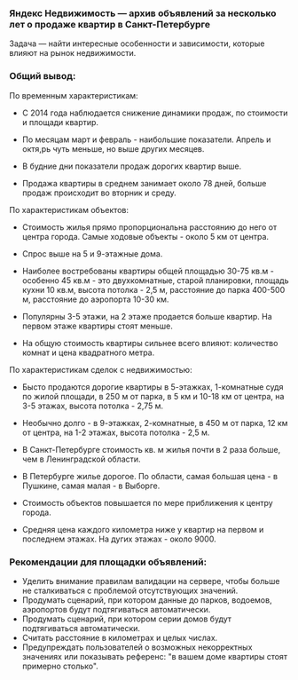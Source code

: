 ### Яндекс Недвижимость — архив объявлений за несколько лет о продаже квартир в Санкт-Петербурге

Задача — найти интересные особенности и зависимости, которые влияют на рынок недвижимости.

### Общий вывод:

По временным характеристикам:


- С 2014 года наблюдается снижение динамики продаж, по стоимоcти и площади квартир.

- По месяцам март и февраль - наибольшие показатели. Апрель и октя,рь чуть меньше, но выше других месяцев.

- В будние дни показатели продаж дорогих квартир выше.

- Продажа квартиры в среднем занимает около 78 дней, больше продаж происходит во вторник и среду.


По характеристикам объектов:

- Стоимость жилья прямо пропорциональна расстоянию до него от центра города. Самые ходовые объекты - около 5 км от центра.

- Спрос выше на 5 и 9-этажные дома.

- Наиболее востребованы квартиры общей площадью 30-75 кв.м - особенно 45 кв.м - это двухкомнатные, старой планировки, площадь кухни 10 кв.м, высота потолка - 2,5 м, расстояние до парка 400-500 м, расстояние до аэропорта 10-30 км.

- Популярны 3-5 этажи, на 2 этаже продается больше квартир. На первом этаже квартиры стоят меньше.

- На общую стоимость квартиры сильнее всего влияют: количество комнат и цена квадратного метра.


По характеристикам сделок с недвижимостью:

- Бысто продаются дорогие квартиры в 5-этажках, 1-комнатные судя по жилой площади, в 250 м от парка, в 5 км и 10-18 км от центра, на 3-5 этажах, высота потолка - 2,75 м.

- Необычно долго - в 9-этажках, 2-комнатные, в 450 м от парка, 12 км от центра, на 1-2 этажах, высота потолка - 2,5 м.

- В Санкт-Петербурге стоимость кв. м жилья почти в 2 раза больше, чем в Ленинградской области.

- В Петербурге жилье дорогое. По области, самая большая цена - в Пушкине, самая малая - в Выборге.

- Стоимость объектов повышается по мере приближения к центру города.

- Средняя цена каждого километра ниже у квартир на первом и последнем этажах. На дугих этажах - около 9000.

### Рекомендации для площадки объявлений:

- Уделить внимание правилам валидации на сервере, чтобы больше не сталкиваться с проблемой отсутствующих значений.
- Продумать сценарий, при котором данные до парков, водоемов, аэропортов будут подтягиваться автоматически.
- Продумать сценарий, при котором серии домов будут подтягиваться автоматически.
- Считать расстояние в километрах и целых числах.
- Предупреждать пользователей о возможных некорректных значениях или показывать референс: "в вашем доме квартиры стоят примерно столько".
